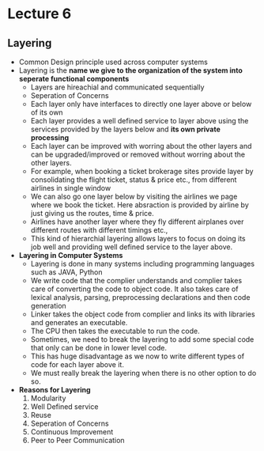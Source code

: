 # Lecture 6

## Layering

- Common Design principle used across computer systems
- Layering is the **name we give to the organization of the system into seperate functional components**
    - Layers are hireachial and communicated sequentially
    - Seperation of Concerns
    - Each layer only have interfaces to directly one layer above or below of its own
    - Each layer provides a well defined service to layer above using the services provided by the layers below and **its own private processing**
    - Each layer can be improved with worring about the other layers and can be upgraded/improved or removed without worring about the other layers.
    - For example, when booking a ticket brokerage sites provide layer by consolidating the flight ticket, status & price etc., from different airlines in single window
    - We can also go one layer below by visiting the airlines we page where we book the ticket. Here absraction is provided by airline by just giving us the routes, time & price.
    - Airlines have another layer where they fly different airplanes over different routes with different timings etc.,
    - This kind of hierarchial layering allows layers to focus on doing its job well and providing well defined service to the layer above.
- **Layering in Computer Systems**
    - Layering is done in many systems including programming languages such as JAVA, Python
    - We write code that the complier understands and complier takes care of converting the code to object code. It also takes care of lexical analysis, parsing, preprocessing declarations and then code generation
    - Linker takes the object code from complier and links its with libraries and generates an executable.
    - The CPU then takes the executable to run the code.
    - Sometimes, we need to break the layering to add some special code that only can be done in lower level code.
    - This has huge disadvantage as we now to write different types of code for each layer above it.
    - We must really break the layering when there is no other option to do so.
- **Reasons for Layering**
    1. Modularity
    2. Well Defined service
    3. Reuse
    4. Seperation of Concerns
    5. Continuous Improvement
    6. Peer to Peer Communication